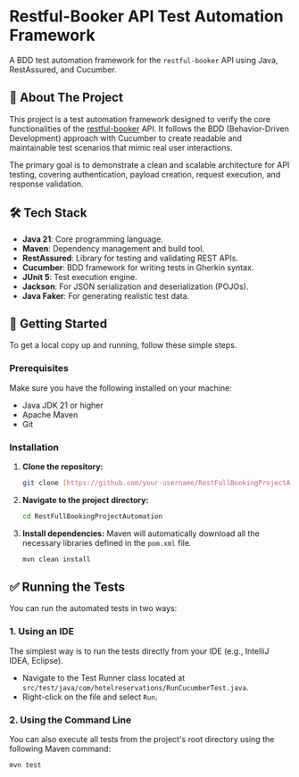 # Restful-Booker API Test Automation Framework

A BDD test automation framework for the `restful-booker` API using Java, RestAssured, and Cucumber.

## 📜 About The Project

This project is a test automation framework designed to verify the core functionalities of the [restful-booker](https://restful-booker.herokuapp.com/) API. It follows the BDD (Behavior-Driven Development) approach with Cucumber to create readable and maintainable test scenarios that mimic real user interactions.

The primary goal is to demonstrate a clean and scalable architecture for API testing, covering authentication, payload creation, request execution, and response validation.

## 🛠️ Tech Stack

* **Java 21**: Core programming language.
* **Maven**: Dependency management and build tool.
* **RestAssured**: Library for testing and validating REST APIs.
* **Cucumber**: BDD framework for writing tests in Gherkin syntax.
* **JUnit 5**: Test execution engine.
* **Jackson**: For JSON serialization and deserialization (POJOs).
* **Java Faker**: For generating realistic test data.

## 🚀 Getting Started

To get a local copy up and running, follow these simple steps.

### Prerequisites

Make sure you have the following installed on your machine:
* Java JDK 21 or higher
* Apache Maven
* Git

### Installation

1.  **Clone the repository:**
    ```sh
    git clone [https://github.com/your-username/RestFullBookingProjectAutomation.git](https://github.com/your-username/RestFullBookingProjectAutomation.git)
    ```
2.  **Navigate to the project directory:**
    ```sh
    cd RestFullBookingProjectAutomation
    ```
3.  **Install dependencies:**
    Maven will automatically download all the necessary libraries defined in the `pom.xml` file.
    ```sh
    mvn clean install
    ```

## ✅ Running the Tests

You can run the automated tests in two ways:

### 1. Using an IDE

The simplest way is to run the tests directly from your IDE (e.g., IntelliJ IDEA, Eclipse).
* Navigate to the Test Runner class located at `src/test/java/com/hotelreservations/RunCucumberTest.java`.
* Right-click on the file and select `Run`.

### 2. Using the Command Line

You can also execute all tests from the project's root directory using the following Maven command:
```sh
mvn test